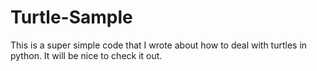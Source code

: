 # Turtle-Sample

This is a super simple code that I wrote about how to deal with turtles in python.
It will be nice to check it out.
